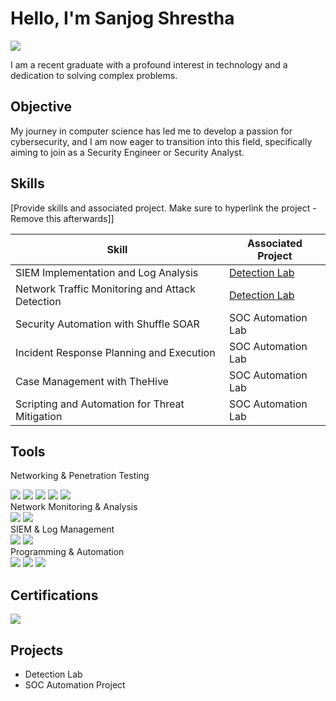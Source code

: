 # Hello, I'm Sanjog Shrestha
<a href="https://www.linkedin.com/in/sanjog-shrestha-9a7189191/"><img src="https://img.shields.io/badge/-LinkedIn-0072b1?&style=for-the-badge&logo=linkedin&logoColor=white" /></a>


I am a recent graduate with a profound interest in technology and a dedication to solving complex problems.

## Objective

My journey in computer science has led me to develop a passion for cybersecurity, and I am now eager to transition into this field, specifically aiming to join as a Security Engineer or Security Analyst.

## Skills
[Provide skills and associated project. Make sure to hyperlink the project - Remove this afterwards]]

| Skill                                         | Associated Project         |
|-----------------------------------------------|----------------------------|
| SIEM Implementation and Log Analysis          | <a href="https://google.com">Detection Lab</a>|
| Network Traffic Monitoring and Attack Detection | <a href="https://google.com">Detection Lab</a>|
| Security Automation with Shuffle SOAR         | SOC Automation Lab|
| Incident Response Planning and Execution      | SOC Automation Lab|
| Case Management with TheHive                  | SOC Automation Lab|
| Scripting and Automation for Threat Mitigation | SOC Automation Lab|

## Tools

Networking & Penetration Testing
<div> <img src="https://img.shields.io/badge/-Nmap-000000?style=for-the-badge&logo=Nmap&logoColor=white" /> <img src="https://img.shields.io/badge/-Cisco_Packet_Tracer-0095B6?style=for-the-badge&logo=Cisco&logoColor=white" /> <img src="https://img.shields.io/badge/-Wireshark-1679A7?style=for-the-badge&logo=Wireshark&logoColor=white" /> <img src="https://img.shields.io/badge/-Burp_Suite-2C8EBB?style=for-the-badge&logo=Burp-Suite&logoColor=white" /> <img src="https://img.shields.io/badge/-Metasploit-9B59B6?style=for-the-badge&logo=Metasploit&logoColor=white" /> </div>
Network Monitoring & Analysis
<div> <img src="https://img.shields.io/badge/-Splunk-000000?style=for-the-badge&logo=Splunk&logoColor=white" /> <img src="https://img.shields.io/badge/-VMware-231F20?style=for-the-badge&logo=VMware&logoColor=white" /> </div>
SIEM & Log Management
<div> <img src="https://img.shields.io/badge/-Splunk-000000?style=for-the-badge&logo=Splunk&logoColor=white" /> <img src="https://img.shields.io/badge/-Elastic-005571?style=for-the-badge&logo=Elastic&logoColor=white" /> </div>
Programming & Automation
<div> <img src="https://img.shields.io/badge/-Python-3776AB?style=for-the-badge&logo=Python&logoColor=white" /> <img src="https://img.shields.io/badge/-Java-007396?style=for-the-badge&logo=Java&logoColor=white" /> <img src="https://img.shields.io/badge/-Golang-00ADD8?style=for-the-badge&logo=Golang&logoColor=white" /> </div>

## Certifications
<div>
<a href="https://www.credly.com/badges/4dae6952-3ebb-453b-adfd-898de98066f4/linked_in_profile"><img src="https://img.shields.io/badge/-Security%2B-FF0000?&style=for-the-badge&logo=CompTIA&logoColor=white" /></a>

## Projects
- Detection Lab
- SOC Automation Project
